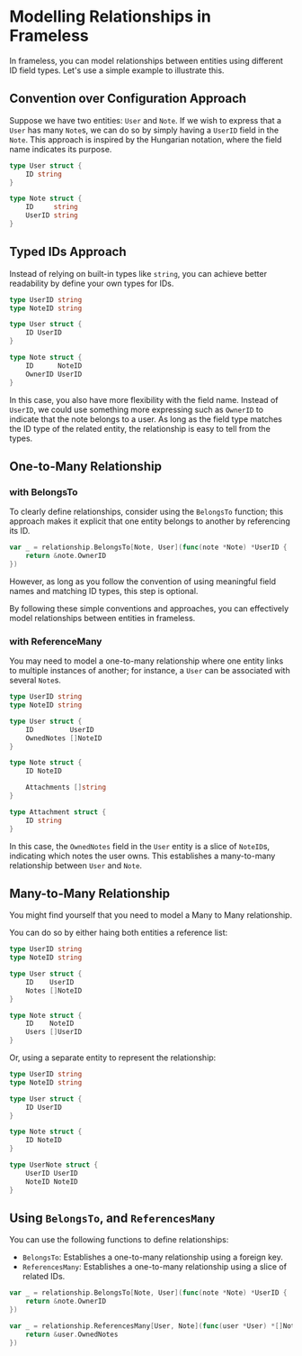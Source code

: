 # Modelling Relationships in Frameless

In frameless, you can model relationships between entities using different ID field types. Let's use a simple example to illustrate this.

## Convention over Configuration Approach

Suppose we have two entities: `User` and `Note`.
If we wish to express that a `User` has many `Note`s, we can do so by simply having a `UserID` field in the `Note`.
This approach is inspired by the Hungarian notation, where the field name indicates its purpose.

```go
type User struct {
    ID string
}

type Note struct {
    ID     string
    UserID string
}
```

## Typed IDs Approach

Instead of relying on built-in types like `string`, you can achieve better readability by define your own types for IDs.

```go
type UserID string
type NoteID string

type User struct {
    ID UserID
}

type Note struct {
    ID      NoteID
    OwnerID UserID
}
```

In this case, you also have more flexibility with the field name.
Instead of `UserID`, we could use something more expressing such as `OwnerID` to indicate that the note belongs to a user.
As long as the field type matches the ID type of the related entity, the relationship is easy to tell from the types.

## One-to-Many Relationship

### with BelongsTo

To clearly define relationships, consider using the `BelongsTo` function; 
this approach makes it explicit that one entity belongs to another by referencing its ID.

```go
var _ = relationship.BelongsTo[Note, User](func(note *Note) *UserID {
    return &note.OwnerID
})
```

However, as long as you follow the convention of using meaningful field names and matching ID types, this step is optional.

By following these simple conventions and approaches, you can effectively model relationships between entities in frameless.

### with ReferenceMany

You may need to model a one-to-many relationship where one entity links to multiple instances of another; 
for instance, a `User` can be associated with several `Note`s.

```go
type UserID string
type NoteID string

type User struct {
    ID         UserID
    OwnedNotes []NoteID
}

type Note struct {
    ID NoteID

    Attachments []string
}

type Attachment struct {
    ID string
}
```

In this case, the `OwnedNotes` field in the `User` entity is a slice of `NoteID`s,
indicating which notes the user owns. This establishes a many-to-many relationship between `User` and `Note`.

## Many-to-Many Relationship

You might find yourself that you need to model a Many to Many relationship.

You can do so by either haing both entities a reference list:

```go
type UserID string
type NoteID string

type User struct {
    ID    UserID
    Notes []NoteID
}

type Note struct {
    ID    NoteID
    Users []UserID 
}
```

Or, using a separate entity to represent the relationship:

```go
type UserID string
type NoteID string

type User struct {
    ID UserID
}

type Note struct {
    ID NoteID
}

type UserNote struct {
    UserID UserID
    NoteID NoteID
}
```

## Using `BelongsTo`, and `ReferencesMany`

You can use the following functions to define relationships:

- `BelongsTo`: Establishes a one-to-many relationship using a foreign key.
- `ReferencesMany`: Establishes a one-to-many relationship using a slice of related IDs.

```go
var _ = relationship.BelongsTo[Note, User](func(note *Note) *UserID {
    return &note.OwnerID
})

var _ = relationship.ReferencesMany[User, Note](func(user *User) *[]NoteID {
    return &user.OwnedNotes
})
```
